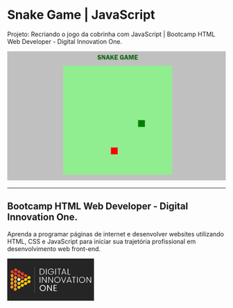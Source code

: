 # Snake Game | JavaScript

Projeto: Recriando o jogo da cobrinha com JavaScript | Bootcamp HTML Web Developer - Digital Innovation One.

![Projeto Snake Game](./Capture.PNG "Projeto Snake Game")

---

## Bootcamp HTML Web Developer - Digital Innovation One.

Aprenda a programar páginas de internet e desenvolver websites utilizando HTML, CSS e JavaScript para iniciar sua trajetória profissional em desenvolvimento web front-end.

<a href="https://digitalinnovation.one/"> <img src="./Digital-Innovation-One.png" alt="Digital Innovation One" width="200"></a>


